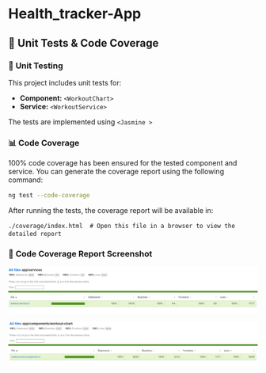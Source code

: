 
# Health_tracker-App

## 📌 **Unit Tests & Code Coverage**  

### 🧪 **Unit Testing**  
This project includes unit tests for:  
- **Component:** `<WorkoutChart>`  
- **Service:** `<WorkoutService>`  

The tests are implemented using `<Jasmine >` 

### 📊 **Code Coverage**  
100% code coverage has been ensured for the tested component and service. You can generate the coverage report using the following command:  

```bash
ng test --code-coverage
```

After running the tests, the coverage report will be available in:  
```
./coverage/index.html  # Open this file in a browser to view the detailed report
```

### 📄 **Code Coverage Report Screenshot**  

![alt text](<Screenshot 2025-02-01 162405.png>)

![alt text](<Screenshot 2025-02-01 162350.png>)
